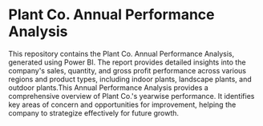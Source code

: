 # Plant Co. Annual Performance Analysis

This repository contains the Plant Co. Annual Performance Analysis, generated using Power BI. The report provides detailed insights into the company's sales, quantity, and gross profit performance across various regions and product types, including indoor plants, landscape plants, and outdoor plants.This Annual Performance Analysis provides a comprehensive overview of Plant Co.'s yearwise performance. It identifies key areas of concern and opportunities for improvement, helping the company to strategize effectively for future growth.

